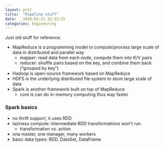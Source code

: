 ```yaml
---
layout: post
title:  "Pipeline stuff"
date:   2020-03-21 22:23:15
categories: Engineering
---
```


Just old stuff for reference.

- MapReduce is a programming model to compute/process large scale of data in distributed and parallel way
    - mapper: read data from each node, compute them into K/V pairs
    - reducer: shuffle pairs based on the key, and combine them back (“grouped by key”)
- Hadoop is open-source framework based on MapReduce
- HDFS is the underlying distributed file system to store large scale of data
- Spark is another framework built on top of MapReduce
    - core is can do in-memory computing thus way faster

### Spark basics

- no thrift support, it uses RDD
- laziness compute: intermediate RDD transformations won't run
    - transformation vs. action
- ona master, one manager, many workers
- basic data types: RDD, DataSet, DataFrame